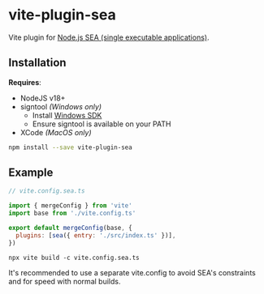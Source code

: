 # vite-plugin-sea

Vite plugin for [Node.js SEA (single executable applications)](https://nodejs.org/api/single-executable-applications.html).

## Installation

**Requires**:

- NodeJS v18+
- signtool _(Windows only)_
  - Install [Windows SDK](https://developer.microsoft.com/en-us/windows/downloads/windows-sdk/)
  - Ensure signtool is available on your PATH
- XCode _(MacOS only)_

```bash
npm install --save vite-plugin-sea
```

## Example

```js
// vite.config.sea.ts

import { mergeConfig } from 'vite'
import base from './vite.config.ts'

export default mergeConfig(base, {
  plugins: [sea({ entry: './src/index.ts' })],
})
```

```
npx vite build -c vite.config.sea.ts
```

It's recommended to use a separate vite.config to avoid SEA's constraints and for speed with normal builds.
